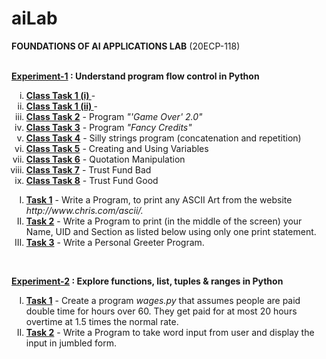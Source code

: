 # aiLab
<b>FOUNDATIONS OF AI APPLICATIONS LAB</b> (20ECP-118) <br> <br>

<b><a href = "https://github.com/aaryarajoju/cu-py/tree/main/Experiment-1">Experiment-1</a> : Understand program flow control in Python</b><br>
<ol type = "i">
<li><b><a href = "">Class Task 1 (i) </a></b> -  </li>
<li><b><a href = "">Class Task 1 (ii) </a></b> -  </li>
<li><b><a href = "">Class Task 2</a></b> - Program <i>"'Game Over' 2.0"</i> </li>
<li><b><a href = "">Class Task 3</a></b> - Program <i>"Fancy Credits"</i> </li>
<li><b><a href = "">Class Task 4</a></b> - Silly strings program (concatenation and repetition) </li>
<li><b><a href = "">Class Task 5</a></b> - Creating and Using Variables </li>
<li><b><a href = "">Class Task 6</a></b> - Quotation Manipulation </li>
<li><b><a href = "">Class Task 7</a></b> - Trust Fund Bad </li>
<li><b><a href = "">Class Task 8</a></b> - Trust Fund Good </li>
</ol>
<ol type = "I">
<li><b><a href = "https://github.com/aaryarajoju/cu-py/blob/main/Experiment-1/Exp-1_Task-1.py">Task 1</a></b> - Write a Program, to print any ASCII Art from the website <i>http://www.chris.com/ascii/.</i> </li>
<li><b><a href = "https://github.com/aaryarajoju/cu-py/blob/main/Experiment-1/Exp-1_Task-2.py">Task 2</a></b> - Write a Program to print (in the middle of the screen) your Name, UID and Section as listed below using only one print statement. </li>
<li><b><a href = "https://github.com/aaryarajoju/cu-py/blob/main/Experiment-1/Exp-1_Task-3.py">Task 3</a></b> - Write a Personal Greeter Program. </li>
</ol><br>

<b><a href = "https://github.com/aaryarajoju/cu-py/tree/main/Experiment-2">Experiment-2</a> : Explore functions, list, tuples & ranges in Python</b><br>
<ol type = "I">
<li><b><a href = "">Task 1</a></b> - Create a program <i>wages.py</i> that assumes people are paid double time for hours over 60. They get paid for at most 20 hours overtime at 1.5 times the normal rate. </li>
<li><b><a href = "">Task 2</a></b> - Write a Program to take word input from user and display the input in jumbled form. </li>
</ol>
